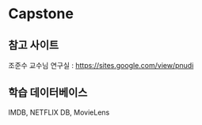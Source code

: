# Capstone

## 참고 사이트
조준수 교수님 연구실 : https://sites.google.com/view/pnudi

## 학습 데이터베이스
IMDB, NETFLIX DB, MovieLens
